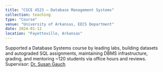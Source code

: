 ```yaml
---
title: "CSCE 4523 – Database Management Systems"
collection: teaching
type: "Course"
venue: "University of Arkansas, EECS Department"
date: 2024-01-12
location: "Fayetteville, Arkansas"
---
```



Supported a Database Systems course by leading labs, building datasets and autograded SQL assignments, maintaining DBMS infrastructure, grading, and mentoring ~120 students via office hours and reviews. Supervisor: [Dr. Susan Gauch](https://csce.uark.edu/~sgauch/)